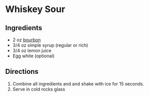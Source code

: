 # Whiskey Sour

## Ingredients
- 2 oz [bourbon](./WhiskeyCocktails.md)
- 3/4 oz simple syrup (regular or rich)
- 3/4 oz lemon juice
- Egg white (optional)


## Directions
1. Combine all ingredients and and shake with ice for 15 seconds.
2. Serve in cold rocks glass 